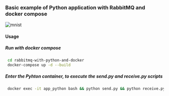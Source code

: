 ### Basic example of Python application with RabbitMQ and docker compose

<img alt="mnist" src="https://api.travis-ci.org/macio-matheus/rabbitmq-with-python-and-docker.svg" data-canonical-src="https://api.travis-ci.org/macio-matheus/rabbitmq-with-python-and-docker.svg" />

#### Usage

##### Run with docker compose

```sh
 cd rabbitmq-with-python-and-docker
 docker-compose up -d --build
```

##### Enter the Pyhton container, to execute the send.py and receive.py scripts 

```sh
 docker exec -it app_python bash && python send.py && python receive.py
```
